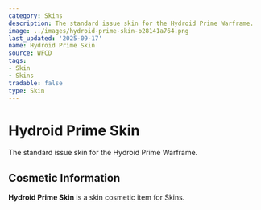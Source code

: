 ```yaml
---
category: Skins
description: The standard issue skin for the Hydroid Prime Warframe.
image: ../images/hydroid-prime-skin-b28141a764.png
last_updated: '2025-09-17'
name: Hydroid Prime Skin
source: WFCD
tags:
- Skin
- Skins
tradable: false
type: Skin
---
```


# Hydroid Prime Skin

The standard issue skin for the Hydroid Prime Warframe.

## Cosmetic Information

**Hydroid Prime Skin** is a skin cosmetic item for Skins.

